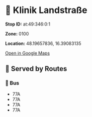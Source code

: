 # 🚉 Klinik Landstraße


**Stop ID:** at:49:346:0:1

**Zone:** 0100

**Location:** 48.19657836, 16.39083135

[Open in Google Maps](https://www.google.com/maps?q=48.19657836,16.39083135)

## 🚆 Served by Routes

### 🚌 Bus
- 77A
- 77A
- 77A
- 77A